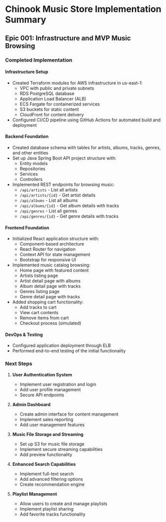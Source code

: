 
# Chinook Music Store Implementation Summary

## Epic 001: Infrastructure and MVP Music Browsing

### Completed Implementation

#### Infrastructure Setup
- Created Terraform modules for AWS infrastructure in us-east-1:
  - VPC with public and private subnets
  - RDS PostgreSQL database
  - Application Load Balancer (ALB)
  - ECS Fargate for containerized services
  - S3 buckets for static content
  - CloudFront for content delivery
- Configured CI/CD pipeline using GitHub Actions for automated build and deployment

#### Backend Foundation
- Created database schema with tables for artists, albums, tracks, genres, and other entities
- Set up Java Spring Boot API project structure with:
  - Entity models
  - Repositories
  - Services
  - Controllers
- Implemented REST endpoints for browsing music:
  - `/api/artists` - List all artists
  - `/api/artists/{id}` - Get artist details
  - `/api/albums` - List all albums
  - `/api/albums/{id}` - Get album details with tracks
  - `/api/genres` - List all genres
  - `/api/genres/{id}` - Get genre details with tracks

#### Frontend Foundation
- Initialized React application structure with:
  - Component-based architecture
  - React Router for navigation
  - Context API for state management
  - Bootstrap for responsive UI
- Implemented music catalog browsing:
  - Home page with featured content
  - Artists listing page
  - Artist detail page with albums
  - Album detail page with tracks
  - Genres listing page
  - Genre detail page with tracks
- Added shopping cart functionality:
  - Add tracks to cart
  - View cart contents
  - Remove items from cart
  - Checkout process (simulated)

#### DevOps & Testing
- Configured application deployment through ELB
- Performed end-to-end testing of the initial functionality

### Next Steps

1. **User Authentication System**
   - Implement user registration and login
   - Add user profile management
   - Secure API endpoints

2. **Admin Dashboard**
   - Create admin interface for content management
   - Implement sales reporting
   - Add user management features

3. **Music File Storage and Streaming**
   - Set up S3 for music file storage
   - Implement secure streaming capabilities
   - Add preview functionality

4. **Enhanced Search Capabilities**
   - Implement full-text search
   - Add advanced filtering options
   - Create recommendation engine

5. **Playlist Management**
   - Allow users to create and manage playlists
   - Implement playlist sharing
   - Add favorite tracks functionality
